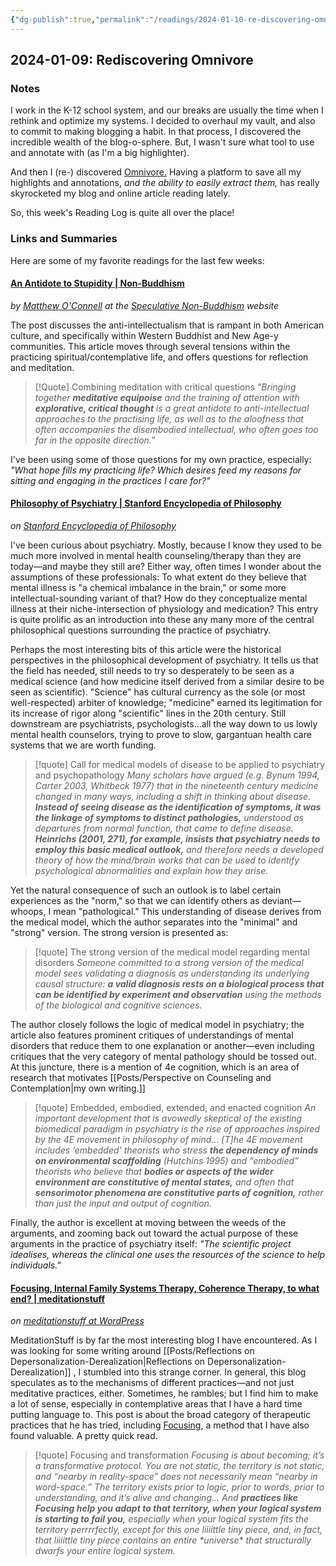 ```yaml
---
{"dg-publish":true,"permalink":"/readings/2024-01-10-re-discovering-omnivore/","tags":["published","type/posts/readings"],"created":"2024-01-12T07:27:53.625-08:00","updated":"2024-01-12T10:04:29.061-08:00"}
---
```


## 2024-01-09: Rediscovering Omnivore

### Notes
I work in the K-12 school system, and our breaks are usually the time when I rethink and optimize my systems. I decided to overhaul my vault, and also to commit to making blogging a habit. In that process, I discovered the incredible wealth of the blog-o-sphere. But, I wasn't sure what tool to use and annotate with (as I'm a big highlighter).

And then I (re-) discovered [Omnivore.](https://omnivore.app/) Having a platform to save all my highlights and annotations, *and the ability to easily extract them,* has really skyrocketed my blog and online article reading lately.

So, this week's Reading Log is quite all over the place!
### Links and Summaries
Here are some of my favorite readings for the last few weeks:
#### [An Antidote to Stupidity | Non-Buddhism](https://speculativenonbuddhism.com/2023/08/16/an-antidote-to-stupidity) 
*by [Matthew O'Connell](https://imperfectbuddha.com/authors-notes/) at the [Speculative Non-Buddhism](https://speculativenonbuddhism.com/) website*

The post discusses the anti-intellectualism that is rampant in both American culture, and specifically within Western Buddhist and New Age-y communities. This article moves through several tensions within the practicing spiritual/contemplative life, and offers questions for reflection and meditation. 

> [!Quote] Combining meditation with critical questions
> *"Bringing together **meditative equipoise** and the training of attention with **explorative, critical thought** is a great antidote to anti-intellectual approaches to the practising life, as well as to the aloofness that often accompanies the disembodied intellectual, who often goes too far in the opposite direction."*

I've been using some of those questions for my own practice, especially: *"What hope fills my practicing life? Which desires feed my reasons for sitting and engaging in the practices I care for?"*

#### [Philosophy of Psychiatry | Stanford Encyclopedia of Philosophy](https://plato.stanford.edu/entries/psychiatry/)
*on [Stanford Encyclopedia of Philosophy](https://plato.stanford.edu/)* 

I've been curious about psychiatry. Mostly, because I know they used to be much more involved in mental health counseling/therapy than they are today—and maybe they still are? Either way, often times I wonder about the assumptions of these professionals: To what extent do they believe that mental illness is "a chemical imbalance in the brain," or some more intellectual-sounding variant of that? How do they conceptualize mental illness at their niche-intersection of physiology and medication? This entry is quite prolific as an introduction into these any many more of the central philosophical questions surrounding the practice of psychiatry.

Perhaps the most interesting bits of this article were the historical perspectives in the philosophical development of psychiatry. It tells us that the field has needed, still needs to try so desperately to be seen as a medical science (and how medicine itself derived from a similar desire to be seen as scientific). "Science" has cultural currency as the sole (or most well-respected) arbiter of knowledge; "medicine" earned its legitimation for its increase of rigor along "scientific" lines in the 20th century. Still downstream are psychiatrists, psychologists...all the way down to us lowly mental health counselors, trying to prove to slow, gargantuan health care systems that we are worth funding. 

> [!quote] Call for medical models of disease to be applied to psychiatry and psychopathology
> *Many scholars have argued (e.g. Bynum 1994, Carter 2003, Whitbeck 1977) that in the nineteenth century medicine changed in many ways, including a shift in thinking about disease. **Instead of seeing disease as the identification of symptoms, it was the linkage of symptoms to distinct pathologies,** understood as departures from normal function, that came to define disease. **Heinrichs (2001, 271), for example, insists that psychiatry needs to employ this basic medical outlook,** and therefore needs a developed theory of how the mind/brain works that can be used to identify psychological abnormalities and explain how they arise.*

Yet the natural consequence of such an outlook is to label certain experiences as the "norm," so that we can identify others as deviant—whoops, I mean "pathological." This understanding of disease derives from the medical model, which the author separates into the "minimal" and "strong" version. The strong version is presented as:

> [!quote] The strong version of the medical model regarding mental disorders
> *Someone committed to a strong version of the medical model sees validating a diagnosis as understanding its underlying causal structure: **a valid diagnosis rests on a biological process that can be identified by experiment and observation** using the methods of the biological and cognitive sciences.* 

The author closely follows the logic of medical model in psychiatry; the article also features prominent critiques of understandings of mental disorders that reduce them to one explanation or another—even including critiques that the very category of mental pathology should be tossed out. At this juncture, there is a mention of 4e cognition, which is an area of research that motivates [[Posts/Perspective on Counseling and Contemplation\|my own writing.]] 

> [!quote] Embedded, embodied, extended, and enacted cognition
> *An important development that is avowedly skeptical of the existing biomedical paradigm in psychiatry is the rise of approaches inspired by the 4E movement in philosophy of mind... [T]he 4E movement includes ‘embedded’ theorists who stress **the dependency of minds on environmental scaffolding** (Hutchins 1995) and “embodied” theorists who believe that **bodies or aspects of the wider environment are constitutive of mental states,** and often that **sensorimotor phenomena are constitutive parts of cognition,** rather than just the input and output of cognition.*

Finally, the author is excellent at moving between the weeds of the arguments, and zooming back out toward the actual purpose of these arguments in the practice of psychiatry itself: *"The scientific project idealises, whereas the clinical one uses the resources of the science to help individuals."* 

#### [Focusing, Internal Family Systems Therapy, Coherence Therapy, to what end? | meditationstuff](https://meditationstuff.wordpress.com/2014/10/29/focusing-internal-family-systems-therapy-coherence-therapy-to-what-end/)
*on [meditationstuff at WordPress](https://meditationstuff.wordpress.com/)* 

MeditationStuff is by far the most interesting blog I have encountered. As I was looking for some writing around [[Posts/Reflections on Depersonalization-Derealization\|Reflections on Depersonalization-Derealization]] , I stumbled into this strange corner. In general, this blog speculates as to the mechanisms of different practices—and not just meditative practices, either. Sometimes, he rambles; but I find him to make a lot of sense, especially in contemplative areas that I have a hard time putting language to. This post is about the broad category of therapeutic practices that he has tried, including [Focusing](https://focusing.org/sixsteps), a method that I have also found valuable. A pretty quick read.

> [!quote] Focusing and transformation
> *Focusing is about becoming; it’s a transformative protocol. You are not static, the territory is not static, and “nearby in reality-space” does not necessarily mean “nearby in word-space.” The territory exists prior to logic, prior to words, prior to understanding, and it’s alive and changing... And **practices like Focusing help you adapt to that territory, when your logical system is starting to fail you,** especially when your logical system fits the territory perrrrfectly, except for this one liiiittle tiny piece, and, in fact, that liiiittle tiny piece contains an entire \*universe\* that structurally dwarfs your entire logical system.*

